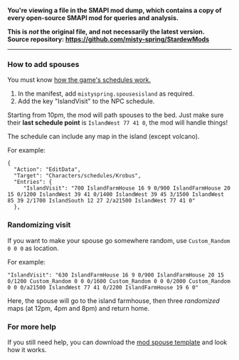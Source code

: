 **You're viewing a file in the SMAPI mod dump, which contains a copy of every open-source SMAPI mod
for queries and analysis.**

**This is _not_ the original file, and not necessarily the latest version.**  
**Source repository: https://github.com/misty-spring/StardewMods**

----

### How to add spouses

You must know [how the game's schedules work.](https://stardewvalleywiki.com/Modding:Schedule_data)


1. In the manifest, add `mistyspring.spousesisland` as required. 
2. Add the key "IslandVisit" to the NPC schedule.

Starting from 10pm, the mod will path spouses to the bed. Just make sure their __last schedule point__ is `IslandWest 77 41 0`, the mod will handle things!

The schedule can include any map in the island (except volcano).


For example:

```
{
  "Action": "EditData",
  "Target": "Characters/schedules/Krobus",
  "Entries": {
     "IslandVisit": "700 IslandFarmHouse 16 9 0/900 IslandFarmHouse 20 15 0/1200 IslandWest 39 41 0/1400 IslandWest 39 45 3/1500 IslandWest 85 39 2/1700 IslandSouth 12 27 2/a21500 IslandWest 77 41 0"
  },
```

### Randomizing visit

If you want to make your spouse go somewhere random, use `Custom_Random 0 0 0` as location.

For example:
```
"IslandVisit": "630 IslandFarmHouse 16 9 0/900 IslandFarmHouse 20 15 0/1200 Custom_Random 0 0 0/1600 Custom_Random 0 0 0/2000 Custom_Random 0 0 0/a21500 IslandWest 77 41 0/2200 IslandFarmHouse 19 6 0"
```

Here, the spouse will go to the island farmhouse, then three *randomized* maps (at 12pm, 4pm and 8pm) and return home.

### For more help

If you still need help, you can download the [mod spouse template](https://www.nexusmods.com/stardewvalley/mods/11037?tab=files) and look how it works.
